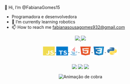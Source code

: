 👋 Hi, I’m @FabianaGomes15
- Programadora e desenvolvedora
- 🌱 I’m currently learning robotics 
- 📫 How to reach me fabianasousagomes932@gmail.com 

<div align="center">
  <a href="https://github.com/fabianagomes15">
  <img height="180em" src="https://github-readme-stats.vercel.app/api?username=fabianagomes15&show_icons=true&theme=dracula&include_all_commits=true&count_private=true"/>
  <img height="180em" src="https://github-readme-stats.vercel.app/api/top-langs/?username=fabianagomes15&layout=compact&langs_count=7&theme=dracula"/>
<div style="display: inline_block"><br>
  <img align="center" alt="Fabiana-Js" height="30" width="40" src="https://raw.githubusercontent.com/devicons/devicon/master/icons/javascript/javascript-plain.svg">
  <img align="center" alt="Fabiana-Ts" height="30" width="40" src="https://raw.githubusercontent.com/devicons/devicon/master/icons/typescript/typescript-plain.svg">
  <img align="center" alt="Fabiana-Java" height="30" width"40" src="https://raw.githubusercontent.com/devicons/devicon/master/icons/java/java-original.svg">
  <img align="center" alt="Fabiana-HTML" height="30" width="40" src="https://raw.githubusercontent.com/devicons/devicon/master/icons/html5/html5-original.svg">
  <img align="center" alt="Fabiana-CSS" height="30" width="40" src="https://raw.githubusercontent.com/devicons/devicon/master/icons/css3/css3-original.svg">
  <img align="center" alt="Fabiana-Python" height="30" width="40" src="https://raw.githubusercontent.com/devicons/devicon/master/icons/python/python-original.svg"
  <img align="center" alt="Fabiana-Csharp" height="30" width="40" src="https://raw.githubusercontent.com/devicons/devicon/master/icons/csharp/csharp-original.svg"
  <img align="center" alt="Fabiana-PHP" heigt="30" width="40" src="https://raw.githubesercontent.com/devicons/devicon/master/icons/php/php-original.svg">
</div>

 ##

<div>
  <a href="https://www.instagram.com/invites/contact/?i=ud9zg5qfnbuc&utm_content=hj7fhvb" target="_blank"><img src="https://img.shields.io/badge/-Instagram-%23E4405F?style=for-the- badge&logo=instagram&logoColor=white" target="_blank"></a>
  <a href = "mailto:fabianasousagomes932@gmail.com"><img src="https://img.shields.io/badge/-Gmail-%23333?style=for-the-badge&logo=gmail&logoColor=white" destino ="_blank"></a>
  <a href="https://www.linkedin.com/in/fabiana-s-b33849204" target="_blank"><img src="https://img.shields.io/badge/-LinkedIn" target="_blank"></a>



![ Animação de cobra ](https://github.com/fabianagomes15/fabianagomes15/blob/output/github-contribution-grid-snake.svg)
